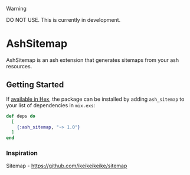 > [!WARNING]
> DO NOT USE. This is currently in development.

# AshSitemap

AshSitemap is an ash extension that generates sitemaps from your ash resources.


## Getting Started

If [available in Hex](https://hexdocs.pm/ash_sitemap), the package can be installed
by adding `ash_sitemap` to your list of dependencies in `mix.exs`:

```elixir
def deps do
  [
    {:ash_sitemap, "~> 1.0"}
  ]
end
```


### Inspiration

Sitemap - https://github.com/ikeikeikeike/sitemap

